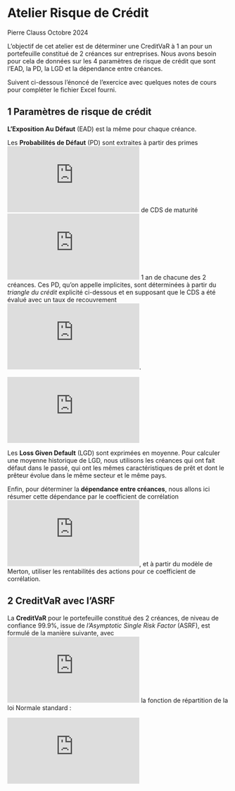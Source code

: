 Atelier Risque de Crédit
================
Pierre Clauss
Octobre 2024

L’objectif de cet atelier est de déterminer une CreditVaR à 1 an pour un
portefeuille constitué de 2 créances sur entreprises. Nous avons besoin
pour cela de données sur les 4 paramètres de risque de crédit que sont
l’EAD, la PD, la LGD et la dépendance entre créances.

Suivent ci-dessous l’énoncé de l’exercice avec quelques notes de cours
pour compléter le fichier Excel fourni.

## 1 Paramètres de risque de crédit

**L’Exposition Au Défaut** (EAD) est la même pour chaque créance.

Les **Probabilités de Défaut** (PD) sont extraites à partir des primes
![s](https://latex.codecogs.com/png.latex?s "s") de CDS de maturité
![T](https://latex.codecogs.com/png.latex?T "T") 1 an de chacune des 2
créances. Ces PD, qu’on appelle implicites, sont déterminées à partir du
*triangle du crédit* explicité ci-dessous et en supposant que le CDS a
été évalué avec un taux de recouvrement
![\delta=40\\](https://latex.codecogs.com/png.latex?%5Cdelta%3D40%5C%25 "\delta=40\%").

![PD=1-\exp\left(-\frac{s}{1-\delta}T\right)](https://latex.codecogs.com/png.latex?PD%3D1-%5Cexp%5Cleft%28-%5Cfrac%7Bs%7D%7B1-%5Cdelta%7DT%5Cright%29 "PD=1-\exp\left(-\frac{s}{1-\delta}T\right)")

Les **Loss Given Default** (LGD) sont exprimées en moyenne. Pour
calculer une moyenne historique de LGD, nous utilisons les créances qui
ont fait défaut dans le passé, qui ont les mêmes caractéristiques de
prêt et dont le prêteur évolue dans le même secteur et le même pays.

Enfin, pour déterminer la **dépendance entre créances**, nous allons ici
résumer cette dépendance par le coefficient de corrélation
![\rho](https://latex.codecogs.com/png.latex?%5Crho "\rho"), et à partir
du modèle de Merton, utiliser les rentabilités des actions pour ce
coefficient de corrélation.

## 2 CreditVaR avec l’ASRF

La **CreditVaR** pour le portefeuille constitué des 2 créances, de
niveau de confiance 99.9%, issue de *l’Asymptotic Single Risk Factor*
(ASRF), est formulé de la manière suivante, avec
![\Phi](https://latex.codecogs.com/png.latex?%5CPhi "\Phi") la fonction
de répartition de la loi Normale standard :

![CreditVaR = \sum\_{i=1}^2EAD_i\*LGD_i\*\Phi\left(\frac{\Phi^{-1}(PD_i)-\sqrt{\rho}\Phi^{-1}(1-99.9\\)}{\sqrt{1-\rho}}\right)](https://latex.codecogs.com/png.latex?CreditVaR%20%3D%20%5Csum_%7Bi%3D1%7D%5E2EAD_i%2ALGD_i%2A%5CPhi%5Cleft%28%5Cfrac%7B%5CPhi%5E%7B-1%7D%28PD_i%29-%5Csqrt%7B%5Crho%7D%5CPhi%5E%7B-1%7D%281-99.9%5C%25%29%7D%7B%5Csqrt%7B1-%5Crho%7D%7D%5Cright%29 "CreditVaR = \sum_{i=1}^2EAD_i*LGD_i*\Phi\left(\frac{\Phi^{-1}(PD_i)-\sqrt{\rho}\Phi^{-1}(1-99.9\%)}{\sqrt{1-\rho}}\right)")
